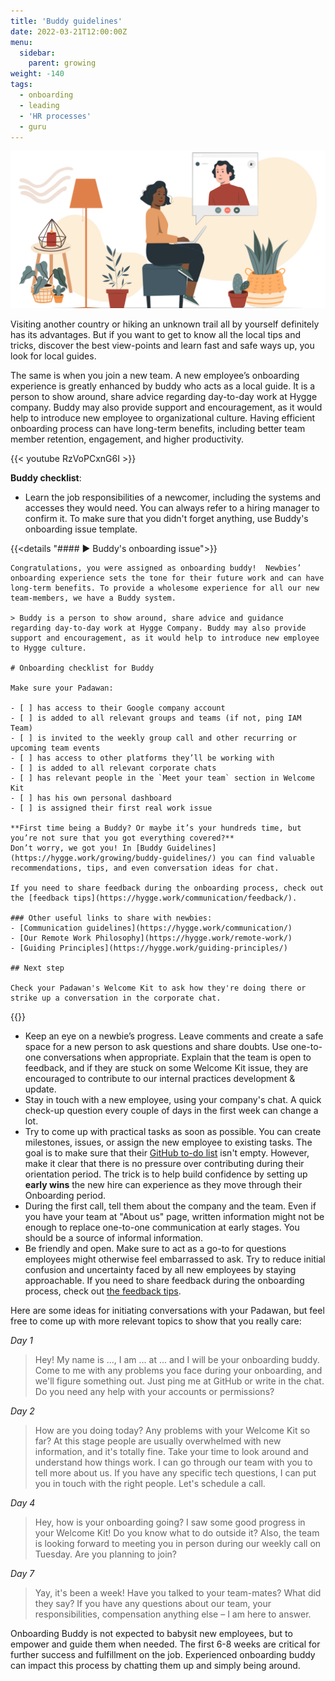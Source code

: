 ```yaml
---
title: 'Buddy guidelines'
date: 2022-03-21T12:00:00Z
menu:
  sidebar:
    parent: growing
weight: -140
tags:
  - onboarding
  - leading
  - 'HR processes'
  - guru
---
```


![Buddy](/img/growing/buddy.png)

Visiting another country or hiking an unknown trail all by yourself definitely has its advantages. But if you want to get to know all the local tips and tricks, discover the best view-points and learn fast and safe ways up, you look for local guides.

The same is when you join a new team. A new employee’s onboarding experience is greatly enhanced by buddy who acts as a local guide. It is a person to show around, share advice regarding day-to-day work at Hygge company. Buddy may also provide support and encouragement, as it would help to introduce new employee to organizational culture. Having efficient onboarding process can have long-term benefits, including better team member retention, engagement, and higher productivity.

{{< youtube RzVoPCxnG6I >}}


**Buddy checklist**:

- Learn the job responsibilities of a newcomer, including the systems and accesses they would need. You can always refer to a hiring manager to confirm it. To make sure that you didn't forget anything, use Buddy's onboarding issue template.

{{<details  "#### ► Buddy's onboarding issue">}}
```
Congratulations, you were assigned as onboarding buddy!  Newbies’  onboarding experience sets the tone for their future work and can have long-term benefits. To provide a wholesome experience for all our new team-members, we have a Buddy system. 

> Buddy is a person to show around, share advice and guidance regarding day-to-day work at Hygge Company. Buddy may also provide support and encouragement, as it would help to introduce new employee to Hygge culture. 

# Onboarding checklist for Buddy

Make sure your Padawan:

- [ ] has access to their Google company account
- [ ] is added to all relevant groups and teams (if not, ping IAM Team)
- [ ] is invited to the weekly group call and other recurring or upcoming team events
- [ ] has access to other platforms they’ll be working with
- [ ] is added to all relevant corporate chats
- [ ] has relevant people in the `Meet your team` section in Welcome Kit 
- [ ] has his own personal dashboard
- [ ] is assigned their first real work issue

**First time being a Buddy? Or maybe it’s your hundreds time, but you’re not sure that you got everything covered?** 
Don’t worry, we got you! In [Buddy Guidelines](https://hygge.work/growing/buddy-guidelines/) you can find valuable recommendations, tips, and even conversation ideas for chat. 

If you need to share feedback during the onboarding process, check out the [feedback tips](https://hygge.work/communication/feedback/).

### Other useful links to share with newbies:
- [Communication guidelines](https://hygge.work/communication/)
- [Our Remote Work Philosophy](https://hygge.work/remote-work/)
- [Guiding Principles](https://hygge.work/guiding-principles/) 

## Next step

Check your Padawan's Welcome Kit to ask how they're doing there or strike up a conversation in the corporate chat.

```
{{</details>}}
 
- Keep an eye on a newbie’s progress. Leave comments and create a safe space for a new person to ask questions and share doubts. Use one-to-one conversations when appropriate. Explain that the team is open to feedback, and if they are stuck on some Welcome Kit issue, they are encouraged to contribute to our internal practices development & update. 
- Stay in touch with a new employee, using your company's chat. A quick check-up question every couple of days in the first week can change a lot.
- Try to come up with practical tasks as soon as possible. You can create milestones, issues, or assign the new employee to existing tasks. The goal is to make sure that their [GitHub to-do list](https://github.com/issues/assigned) isn't empty. However, make it clear that there is no pressure over contributing during their orientation period. The trick is to help build confidence by setting up **early wins** the new hire can experience as they move through their Onboarding period.
- During the first call, tell them about the company and the team. Even if you have your team at "About us" page, written information might not be enough to replace one-to-one communication at early stages. You should be a source of informal information.
- Be friendly and open. Make sure to act as a go-to for questions employees might otherwise feel embarrassed to ask. Try to reduce initial confusion and uncertainty faced by all new employees by staying approachable. If you need to share feedback during the onboarding process, check out [the feedback tips](/communication/feedback).

Here are some ideas for initiating conversations with your Padawan, but feel free to come up with more relevant topics to show that you really care:

_Day 1_

> Hey! My name is ..., I am ... at ... and I will be your onboarding buddy. Come to me with any problems you face during your onboarding, and we'll figure something out. Just ping me at GitHub or write in the chat. Do you need any help with your accounts or permissions?

_Day 2_

> How are you doing today? Any problems with your Welcome Kit so far? At this stage people are usually overwhelmed with new information, and it's totally fine. Take your time to look around and understand how things work. I can go through our team with you to tell more about us. If you have any specific tech questions, I can put you in touch with the right people. Let's schedule a call.

_Day 4_

> Hey, how is your onboarding going? I saw some good progress in your Welcome Kit! Do you know what to do outside it? Also, the team is looking forward to meeting you in person during our weekly call on Tuesday. Are you planning to join?  

_Day 7_

> Yay, it's been a week! Have you talked to your team-mates? What did they say? If you have any questions about our team, your responsibilities, compensation anything else – I am here to answer.

Onboarding Buddy is not expected to babysit new employees, but to empower and guide them when needed. The first 6-8 weeks are critical for further success and fulfillment on the job. Experienced onboarding buddy can impact this process by chatting them up and simply being around.
